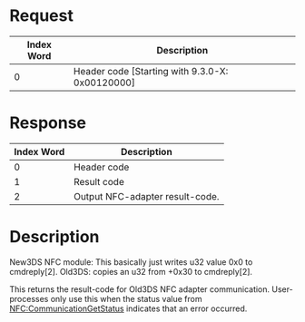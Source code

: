 # Request

| Index Word | Description                                       |
|------------|---------------------------------------------------|
| 0          | Header code \[Starting with 9.3.0-X: 0x00120000\] |

# Response

| Index Word | Description                     |
|------------|---------------------------------|
| 0          | Header code                     |
| 1          | Result code                     |
| 2          | Output NFC-adapter result-code. |

# Description

New3DS NFC module: This basically just writes u32 value 0x0 to
cmdreply\[2\]. Old3DS: copies an u32 from <somestatestruct>+0x30 to
cmdreply\[2\].

This returns the result-code for Old3DS NFC adapter communication.
User-processes only use this when the status value from
[NFC:CommunicationGetStatus](NFC:CommunicationGetStatus "wikilink")
indicates that an error occurred.